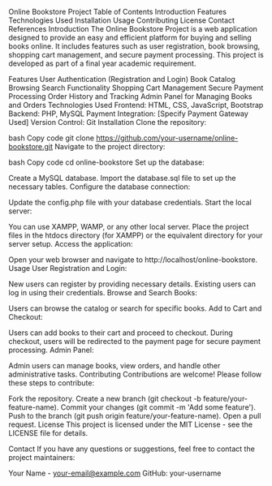 
Online Bookstore Project
Table of Contents
Introduction
Features
Technologies Used
Installation
Usage
Contributing
License
Contact
References
Introduction
The Online Bookstore Project is a web application designed to provide an easy and efficient platform for buying and selling books online. It includes features such as user registration, book browsing, shopping cart management, and secure payment processing. This project is developed as part of a final year academic requirement.

Features
User Authentication (Registration and Login)
Book Catalog Browsing
Search Functionality
Shopping Cart Management
Secure Payment Processing
Order History and Tracking
Admin Panel for Managing Books and Orders
Technologies Used
Frontend: HTML, CSS, JavaScript, Bootstrap
Backend: PHP, MySQL
Payment Integration: [Specify Payment Gateway Used]
Version Control: Git
Installation
Clone the repository:

bash
Copy code
git clone https://github.com/your-username/online-bookstore.git
Navigate to the project directory:

bash
Copy code
cd online-bookstore
Set up the database:

Create a MySQL database.
Import the database.sql file to set up the necessary tables.
Configure the database connection:

Update the config.php file with your database credentials.
Start the local server:

You can use XAMPP, WAMP, or any other local server.
Place the project files in the htdocs directory (for XAMPP) or the equivalent directory for your server setup.
Access the application:

Open your web browser and navigate to http://localhost/online-bookstore.
Usage
User Registration and Login:

New users can register by providing necessary details.
Existing users can log in using their credentials.
Browse and Search Books:

Users can browse the catalog or search for specific books.
Add to Cart and Checkout:

Users can add books to their cart and proceed to checkout.
During checkout, users will be redirected to the payment page for secure payment processing.
Admin Panel:

Admin users can manage books, view orders, and handle other administrative tasks.
Contributing
Contributions are welcome! Please follow these steps to contribute:

Fork the repository.
Create a new branch (git checkout -b feature/your-feature-name).
Commit your changes (git commit -m 'Add some feature').
Push to the branch (git push origin feature/your-feature-name).
Open a pull request.
License
This project is licensed under the MIT License - see the LICENSE file for details.

Contact
If you have any questions or suggestions, feel free to contact the project maintainers:

Your Name - your-email@example.com
GitHub: your-username
